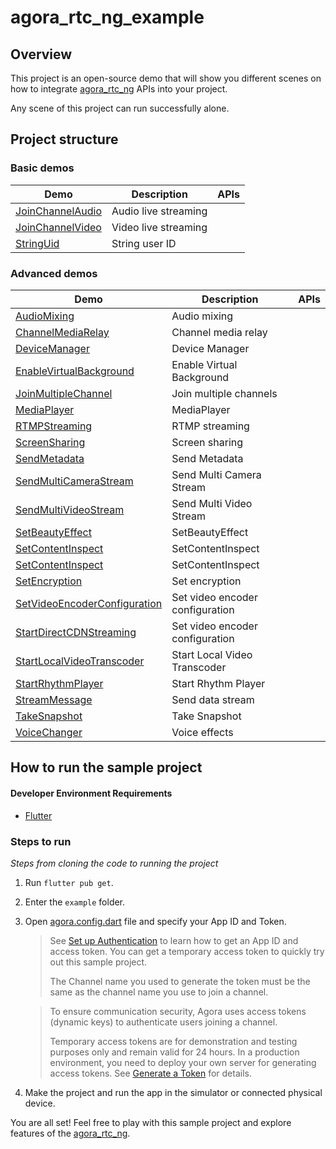 # agora_rtc_ng_example

## Overview

This project is an open-source demo that will show you different scenes on how to integrate [agora_rtc_ng](https://pub.dev/packages/agora_rtc_ng) APIs into your project.

Any scene of this project can run successfully alone.

## Project structure

### Basic demos

| Demo                                                         | Description                                        | APIs                                                         |
| ------------------------------------------------------------ | -------------------------------------------------- | ------------------------------------------------------------ |
| [JoinChannelAudio](./lib/examples/basic/join_channel_audio/join_channel_audio.dart) | Audio live streaming | |
| [JoinChannelVideo](./lib/examples/basic/join_channel_video/join_channel_video.dart) | Video live streaming | |
| [StringUid](./lib/examples/basic/string_uid/string_uid.dart) | String user ID | |

### Advanced demos

| Demo                                                         | Description                                                  | APIs                                                         |
| ------------------------------------------------------------ | ------------------------------------------------------------ | ------------------------------------------------------------ |
| [AudioMixing](./lib/examples/advanced/audio_mixing/audio_mixing.dart) | Audio mixing |
| [ChannelMediaRelay](./lib/examples/advanced/channel_media_relay/channel_media_relay.dart) | Channel media relay | |
| [DeviceManager](./lib/examples/advanced/device_manager/device_manager.dart) | Device Manager | |
| [EnableVirtualBackground](./lib/examples/advanced/enable_virtualbackground/enable_virtualbackground.dart) | Enable Virtual Background | |
| [JoinMultipleChannel](./lib/examples/advanced/join_multiple_channel/join_multiple_channel.dart) | Join multiple channels | |
| [MediaPlayer](./lib/examples/advanced/media_player/media_player.dart) | MediaPlayer | |
| [RTMPStreaming](./lib/examples/advanced/rtmp_streaming/rtmp_streaming.dart)| RTMP streaming | |
| [ScreenSharing](./lib/examples/advanced/screen_sharing)| Screen sharing | |
| [SendMetadata](./lib/examples/advanced/send_metadata/send_metadata.dart) | Send Metadata | |
| [SendMultiCameraStream](./lib/examples/advanced/send_multi_camera_stream/send_multi_camera_stream.dart) | Send Multi Camera Stream | |
| [SendMultiVideoStream](./lib/examples/advanced/send_multi_video_stream/send_multi_video_stream.dart) | Send Multi Video Stream | |
| [SetBeautyEffect](./lib/examples/advanced/set_beauty_effect/set_beauty_effect.dart) | SetBeautyEffect | |
| [SetContentInspect](./lib/examples/advanced/set_content_inspect/set_content_inspect.dart) | SetContentInspect | |
| [SetContentInspect](./lib/examples/advanced/set_content_inspect/set_content_inspect.dart) | SetContentInspect | |
| [SetEncryption](./lib/examples/advanced/set_encryption/set_encryption.dart)| Set encryption | |
| [SetVideoEncoderConfiguration](./lib/examples/advanced/set_video_encoder_configuration/set_video_encoder_configuration.dart)| Set video encoder configuration | |
| [StartDirectCDNStreaming](./lib/examples/advanced/start_direct_cdn_streaming/start_direct_cdn_streaming.dart)| Set video encoder configuration | |
| [StartLocalVideoTranscoder](./lib/examples/advanced/start_local_video_transcoder/start_local_video_transcoder.dart)| Start Local Video Transcoder | |
| [StartRhythmPlayer](./lib/examples/advanced/start_rhythm_player/start_rhythm_player.dart)| Start Rhythm Player | |
| [StreamMessage](./lib/examples/advanced/stream_message) | Send data stream  | |
| [TakeSnapshot](./lib/examples/advanced/take_snapshot/take_snapshot.dart)| Take Snapshot | |
| [VoiceChanger](./lib/examples/advanced/voice_changer/voice_changer.dart) | Voice effects | |

## How to run the sample project

#### Developer Environment Requirements

- [Flutter](https://flutter.dev/docs/get-started/install)

### Steps to run

*Steps from cloning the code to running the project*

1. Run `flutter pub get`.
2. Enter the `example` folder.
3. Open [agora.config.dart](./lib/config/agora.config.dart) file and specify your App ID and Token.

   > See [Set up Authentication](https://docs.agora.io/en/Agora%20Platform/token) to learn how to get an App ID and access token. You can get a temporary access token to quickly try out this sample project.
   >
   > The Channel name you used to generate the token must be the same as the channel name you use to join a channel.

   > To ensure communication security, Agora uses access tokens (dynamic keys) to authenticate users joining a channel.
   >
   > Temporary access tokens are for demonstration and testing purposes only and remain valid for 24 hours. In a production environment, you need to deploy your own server for generating access tokens. See [Generate a Token](https://docs.agora.io/en/Interactive%20Broadcast/token_server) for details.

4. Make the project and run the app in the simulator or connected physical device.

You are all set! Feel free to play with this sample project and explore features of the [agora_rtc_ng](https://pub.dev/packages/agora_rtc_ng).